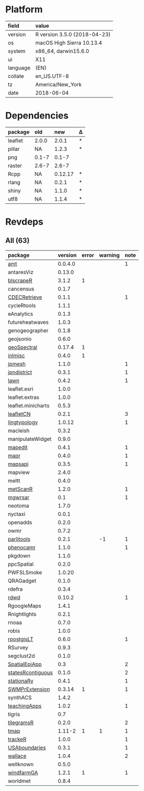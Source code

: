 # Platform

|field    |value                        |
|:--------|:----------------------------|
|version  |R version 3.5.0 (2018-04-23) |
|os       |macOS High Sierra 10.13.4    |
|system   |x86_64, darwin15.6.0         |
|ui       |X11                          |
|language |(EN)                         |
|collate  |en_US.UTF-8                  |
|tz       |America/New_York             |
|date     |2018-06-04                   |

# Dependencies

|package |old   |new     |Δ  |
|:-------|:-----|:-------|:--|
|leaflet |2.0.0 |2.0.1   |*  |
|pillar  |NA    |1.2.3   |*  |
|png     |0.1-7 |0.1-7   |   |
|raster  |2.6-7 |2.6-7   |   |
|Rcpp    |NA    |0.12.17 |*  |
|rlang   |NA    |0.2.1   |*  |
|shiny   |NA    |1.1.0   |*  |
|utf8    |NA    |1.1.4   |*  |

# Revdeps

## All (63)

|package                                            |version |error |warning |note |
|:--------------------------------------------------|:-------|:-----|:-------|:----|
|[amt](problems.md#amt)                             |0.0.4.0 |      |        |1    |
|antaresViz                                         |0.13.0  |      |        |     |
|[blscrapeR](problems.md#blscraper)                 |3.1.2   |1     |        |     |
|cancensus                                          |0.1.7   |      |        |     |
|[CDECRetrieve](problems.md#cdecretrieve)           |0.1.1   |      |        |1    |
|cycleRtools                                        |1.1.1   |      |        |     |
|eAnalytics                                         |0.1.3   |      |        |     |
|futureheatwaves                                    |1.0.3   |      |        |     |
|genogeographer                                     |0.1.8   |      |        |     |
|geojsonio                                          |0.6.0   |      |        |     |
|[geoSpectral](problems.md#geospectral)             |0.17.4  |1     |        |     |
|[inlmisc](problems.md#inlmisc)                     |0.4.0   |1     |        |     |
|[jpmesh](problems.md#jpmesh)                       |1.1.0   |      |        |1    |
|[jpndistrict](problems.md#jpndistrict)             |0.3.1   |      |        |1    |
|[lawn](problems.md#lawn)                           |0.4.2   |      |        |1    |
|leaflet.esri                                       |1.0.0   |      |        |     |
|leaflet.extras                                     |1.0.0   |      |        |     |
|leaflet.minicharts                                 |0.5.3   |      |        |     |
|[leafletCN](problems.md#leafletcn)                 |0.2.1   |      |        |3    |
|[lingtypology](problems.md#lingtypology)           |1.0.12  |      |        |1    |
|macleish                                           |0.3.2   |      |        |     |
|manipulateWidget                                   |0.9.0   |      |        |     |
|[mapedit](problems.md#mapedit)                     |0.4.1   |      |        |1    |
|[mapr](problems.md#mapr)                           |0.4.0   |      |        |1    |
|[mapsapi](problems.md#mapsapi)                     |0.3.5   |      |        |1    |
|mapview                                            |2.4.0   |      |        |     |
|meltt                                              |0.4.0   |      |        |     |
|[metScanR](problems.md#metscanr)                   |1.2.0   |      |        |1    |
|[mgwrsar](problems.md#mgwrsar)                     |0.1     |      |        |1    |
|neotoma                                            |1.7.0   |      |        |     |
|nyctaxi                                            |0.0.1   |      |        |     |
|openadds                                           |0.2.0   |      |        |     |
|owmr                                               |0.7.2   |      |        |     |
|[parlitools](problems.md#parlitools)               |0.2.1   |      |-1      |1    |
|[phenocamr](problems.md#phenocamr)                 |1.1.0   |      |        |1    |
|pkgdown                                            |1.1.0   |      |        |     |
|ppcSpatial                                         |0.2.0   |      |        |     |
|PWFSLSmoke                                         |1.0.20  |      |        |     |
|QRAGadget                                          |0.1.0   |      |        |     |
|rdefra                                             |0.3.4   |      |        |     |
|[rdwd](problems.md#rdwd)                           |0.10.2  |      |        |1    |
|RgoogleMaps                                        |1.4.1   |      |        |     |
|Rnightlights                                       |0.2.1   |      |        |     |
|rnoaa                                              |0.7.0   |      |        |     |
|robis                                              |1.0.0   |      |        |     |
|[rpostgisLT](problems.md#rpostgislt)               |0.6.0   |      |        |1    |
|RSurvey                                            |0.9.3   |      |        |     |
|segclust2d                                         |0.1.0   |      |        |     |
|[SpatialEpiApp](problems.md#spatialepiapp)         |0.3     |      |        |2    |
|[statesRcontiguous](problems.md#statesrcontiguous) |0.1.0   |      |        |2    |
|[stationaRy](problems.md#stationary)               |0.4.1   |      |        |1    |
|[SWMPrExtension](problems.md#swmprextension)       |0.3.14  |1     |        |1    |
|synthACS                                           |1.4.2   |      |        |     |
|[teachingApps](problems.md#teachingapps)           |1.0.2   |      |        |1    |
|tigris                                             |0.7     |      |        |     |
|[tilegramsR](problems.md#tilegramsr)               |0.2.0   |      |        |2    |
|[tmap](problems.md#tmap)                           |1.11-2  |1     |1       |1    |
|[trackeR](problems.md#tracker)                     |1.0.0   |      |        |1    |
|[USAboundaries](problems.md#usaboundaries)         |0.3.1   |      |        |1    |
|[wallace](problems.md#wallace)                     |1.0.4   |      |        |2    |
|wellknown                                          |0.5.0   |      |        |     |
|[windfarmGA](problems.md#windfarmga)               |1.2.1   |1     |        |1    |
|worldmet                                           |0.8.4   |      |        |     |

